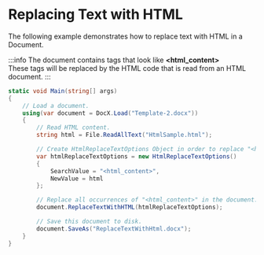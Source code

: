 # Replacing Text with HTML

The following example demonstrates how to replace text with HTML in a Document.

:::info
The document contains tags that look like **\<html_content\>**  
These tags will be replaced by the HTML code that is read from an HTML document.
:::

```csharp
static void Main(string[] args)
{
    // Load a document.
    using(var document = DocX.Load("Template-2.docx"))
    {
        // Read HTML content.
        string html = File.ReadAllText("HtmlSample.html");

        // Create HtmlReplaceTextOptions Object in order to replace "<html_content>" tags with the HTML content that is read.
        var htmlReplaceTextOptions = new HtmlReplaceTextOptions()
        {
            SearchValue = "<html_content>",
            NewValue = html
        };

        // Replace all occurrences of "<html_content>" in the document.
        document.ReplaceTextWithHTML(htmlReplaceTextOptions);

        // Save this document to disk.
        document.SaveAs("ReplaceTextWithHtml.docx");
    }
}
```
